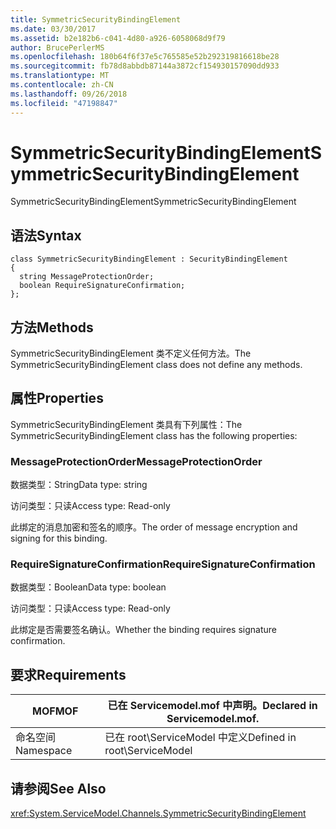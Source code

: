 ```yaml
---
title: SymmetricSecurityBindingElement
ms.date: 03/30/2017
ms.assetid: b2e182b6-c041-4d80-a926-6058068d9f79
author: BrucePerlerMS
ms.openlocfilehash: 180b64f6f37e5c765585e52b292319816618be28
ms.sourcegitcommit: fb78d8abbdb87144a3872cf154930157090dd933
ms.translationtype: MT
ms.contentlocale: zh-CN
ms.lasthandoff: 09/26/2018
ms.locfileid: "47198847"
---
```

# <a name="symmetricsecuritybindingelement"></a><span data-ttu-id="28667-102">SymmetricSecurityBindingElement</span><span class="sxs-lookup"><span data-stu-id="28667-102">SymmetricSecurityBindingElement</span></span>
<span data-ttu-id="28667-103">SymmetricSecurityBindingElement</span><span class="sxs-lookup"><span data-stu-id="28667-103">SymmetricSecurityBindingElement</span></span>  
  
## <a name="syntax"></a><span data-ttu-id="28667-104">语法</span><span class="sxs-lookup"><span data-stu-id="28667-104">Syntax</span></span>  
  
```  
class SymmetricSecurityBindingElement : SecurityBindingElement  
{  
  string MessageProtectionOrder;  
  boolean RequireSignatureConfirmation;  
};  
```  
  
## <a name="methods"></a><span data-ttu-id="28667-105">方法</span><span class="sxs-lookup"><span data-stu-id="28667-105">Methods</span></span>  
 <span data-ttu-id="28667-106">SymmetricSecurityBindingElement 类不定义任何方法。</span><span class="sxs-lookup"><span data-stu-id="28667-106">The SymmetricSecurityBindingElement class does not define any methods.</span></span>  
  
## <a name="properties"></a><span data-ttu-id="28667-107">属性</span><span class="sxs-lookup"><span data-stu-id="28667-107">Properties</span></span>  
 <span data-ttu-id="28667-108">SymmetricSecurityBindingElement 类具有下列属性：</span><span class="sxs-lookup"><span data-stu-id="28667-108">The SymmetricSecurityBindingElement class has the following properties:</span></span>  
  
### <a name="messageprotectionorder"></a><span data-ttu-id="28667-109">MessageProtectionOrder</span><span class="sxs-lookup"><span data-stu-id="28667-109">MessageProtectionOrder</span></span>  
 <span data-ttu-id="28667-110">数据类型：String</span><span class="sxs-lookup"><span data-stu-id="28667-110">Data type: string</span></span>  
  
 <span data-ttu-id="28667-111">访问类型：只读</span><span class="sxs-lookup"><span data-stu-id="28667-111">Access type: Read-only</span></span>  
  
 <span data-ttu-id="28667-112">此绑定的消息加密和签名的顺序。</span><span class="sxs-lookup"><span data-stu-id="28667-112">The order of message encryption and signing for this binding.</span></span>  
  
### <a name="requiresignatureconfirmation"></a><span data-ttu-id="28667-113">RequireSignatureConfirmation</span><span class="sxs-lookup"><span data-stu-id="28667-113">RequireSignatureConfirmation</span></span>  
 <span data-ttu-id="28667-114">数据类型：Boolean</span><span class="sxs-lookup"><span data-stu-id="28667-114">Data type: boolean</span></span>  
  
 <span data-ttu-id="28667-115">访问类型：只读</span><span class="sxs-lookup"><span data-stu-id="28667-115">Access type: Read-only</span></span>  
  
 <span data-ttu-id="28667-116">此绑定是否需要签名确认。</span><span class="sxs-lookup"><span data-stu-id="28667-116">Whether the binding requires signature confirmation.</span></span>  
  
## <a name="requirements"></a><span data-ttu-id="28667-117">要求</span><span class="sxs-lookup"><span data-stu-id="28667-117">Requirements</span></span>  
  
|<span data-ttu-id="28667-118">MOF</span><span class="sxs-lookup"><span data-stu-id="28667-118">MOF</span></span>|<span data-ttu-id="28667-119">已在 Servicemodel.mof 中声明。</span><span class="sxs-lookup"><span data-stu-id="28667-119">Declared in Servicemodel.mof.</span></span>|  
|---------|-----------------------------------|  
|<span data-ttu-id="28667-120">命名空间</span><span class="sxs-lookup"><span data-stu-id="28667-120">Namespace</span></span>|<span data-ttu-id="28667-121">已在 root\ServiceModel 中定义</span><span class="sxs-lookup"><span data-stu-id="28667-121">Defined in root\ServiceModel</span></span>|  
  
## <a name="see-also"></a><span data-ttu-id="28667-122">请参阅</span><span class="sxs-lookup"><span data-stu-id="28667-122">See Also</span></span>  
 <xref:System.ServiceModel.Channels.SymmetricSecurityBindingElement>
